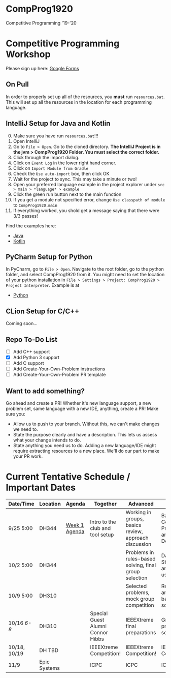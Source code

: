 # CompProg1920
Competitive Programming '19-'20

# Competitive Programming Workshop
Please sign up here: [Google Forms](https://forms.gle/nvYNCUMaHifznWsu6)

## On Pull
In order to properly set up all of the resources, you __must__ run `resources.bat`. This will set up all the resources in the location for each programming language.

## IntelliJ Setup for Java and Kotlin
0. Make sure you have run `resources.bat`!!!
1. Open IntelliJ
2. Go to `File > Open`. Go to the cloned directory. __The IntelliJ Project is in the jvm > CompProg1920 Folder. You must select the correct folder.__
3. Click through the import dialog.
4. Click on `Event Log` in the lower right hand corner.
5. Click on `Import Module from Gradle`
6. Check the `Use auto-import` box, then click OK
7. Wait for the project to sync. This may take a minute or two!
8. Open your preferred language example in the project explorer under `src > main > *language* > example`
9. Click the green run button next to the main function
10. If you get a module not specified error, change `Use classpath of module` to `CompProg1920.main`
11. If everything worked, you shold get a message saying that there were 3/3 passes!

Find the examples here:
- [Java](jvm/CompProg1920/src/main/java/example/CSAcademyOddDivisorsJava.java)
- [Kotlin](jvm/CompProg1920/src/main/kotlin/example/CSAcademyOddDivisorsKt.kt)

## PyCharm Setup for Python
In PyCharm, go to `File > Open`. Navigate to the root folder, go to the python folder, and select CompProg1920 from it. You might need to set the location of your python installation in `File > Settings > Project: CompProg1920 > Project Interpreter`. Example is at
- [Python](python/CompProg1920/example/example.py)

## CLion Setup for C/C++
Coming soon...

## Repo To-Do List
- [ ] Add C++ support
- [x] Add Python 3 support
- [ ] Add C support
- [ ] Add Create-Your-Own-Problem instructions
- [ ] Add Create-Your-Own-Problem PR template

## Want to add something?
Go ahead and create a PR! Whether it's new language support, a new problem set, same language with a new IDE, anything, create a PR! Make sure you:
- Allow us to push to your branch. Without this, we can't make changes we need to.
- State the purpose clearly and have a description. This lets us assess what your change intends to do.
- State anything you need us to do. Adding a new language/IDE might require extracting resources to a new place. We'll do our part to make your PR work.

# Current Tentative Schedule / Important Dates
| Date/Time    | Location     | Agenda                                 | Together                          | Advanced                                               | Beginner                                        |
| ------------ | ------------ | -------------------------------------- | --------------------------------- | ------------------------------------------------------ | ----------------------------------------------- |
| 9/25 5:00    | DH344        | [Week 1 Agenda](weeks/week1/README.md) | Intro to the club and tool setup  | Working in groups, basics review, approach discussion  | Basics of Competitive Programming and Designing |
| 10/2 5:00    | DH344        |                                        |                                   | Problems in rules-based solving, final group selection | Data Structures and their uses                  |
| 10/9 5:00    | DH310        |                                        |                                   | Selected problems, mock group competition              | Recursion and rules-based solutions             |
| 10/16 *6-8*  | DH310        |                                        | Special Guest Alumni Connor Hibbs | IEEEXtreme final preparations                          | Group problem solving                           |
| 10/18, 10/19 | DH TBD       |                                        | IEEEXtreme Competition!           | IEEEXtreme Competition!                                | IEEEXtreme Competition!                         |
| 11/9         | Epic Systems |                                        | ICPC                              | ICPC                                                   | ICPC                                            |
